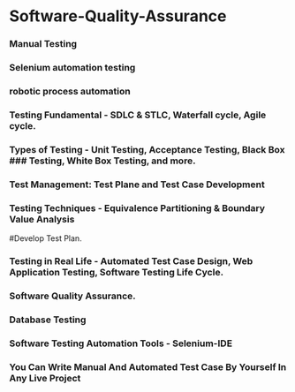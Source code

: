# Software-Quality-Assurance


### Manual Testing
### Selenium automation testing
### robotic process automation 
### Testing Fundamental - SDLC & STLC, Waterfall cycle, Agile cycle.
### Types of Testing - Unit Testing, Acceptance Testing, Black Box ### Testing, White Box Testing, and more.
### Test Management: Test Plane and Test Case Development
### Testing Techniques - Equivalence Partitioning & Boundary Value Analysis
#Develop Test Plan.
### Testing in Real Life - Automated Test Case Design, Web Application Testing, Software Testing Life Cycle.
### Software Quality Assurance.
### Database Testing
### Software Testing Automation Tools - Selenium-IDE
### You Can Write Manual And Automated Test Case By Yourself In Any Live Project

